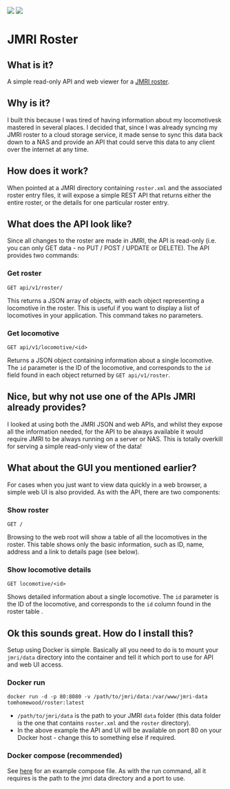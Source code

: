 [![](https://github.com/wormoworm/jmri-roster/workflows/docker-build-publish/badge.svg)](https://github.com/wormoworm/jmri-roster "View on GitHub")
[![](https://images.microbadger.com/badges/version/tomhomewood/jmri-roster.svg)](https://hub.docker.com/r/tomhomewood/jmri-roster "View on Docker")
# JMRI Roster

## What is it?
A simple read-only API and web viewer for a [JMRI roster](https://www.jmri.org/help/en/html/apps/DecoderPro/Roster.shtml).

## Why is it?
I built this because I was tired of having information about my locomotivesk mastered in several places. I decided that, since I was already syncing my JMRI roster to a cloud storage service, it made sense to sync this data back down to a NAS and provide an API that could serve this data to any client over the internet at any time.

## How does it work?
When pointed at a JMRI directory containing `roster.xml` and the associated roster entry files, it will expose a simple REST API that returns either the entire roster, or the details for one particular roster entry.

## What does the API look like?
Since all changes to the roster are made in JMRI, the API is read-only (i.e. you can only GET data - no PUT / POST / UPDATE or DELETE).
The API provides two commands:
### Get roster
```
GET api/v1/roster/
```
This returns a JSON array of objects, with each object representing a locomotive in the roster. This is useful if you want to display a list of locomotives in your application. This command takes no parameters.
### Get locomotive
```
GET api/v1/locomotive/<id>
```
Returns a JSON object containing information about a single locomotive. The `id` parameter is the ID of the locomotive, and corresponds to the `id` field found in each object returned by `GET api/v1/roster`.

## Nice, but why not use one of the APIs JMRI already provides?
I looked at using both the JMRI JSON and web APIs, and whilst they expose all the information needed, for the API to be always available it would require JMRI to be always running on a server or NAS. This is totally overkill for serving a simple read-only view of the data!

## What about the GUI you mentioned earlier?
For cases when you just want to view data quickly in a web browser, a simple web UI is also provided. As with the API, there are two components:
### Show roster
```
GET /
```
Browsing to the web root will show a table of all the locomotives in the roster. This table shows only the basic information, such as ID, name, address and a link to details page (see below).
### Show locomotive details
```
GET locomotive/<id>
```
Shows detailed information about a single locomotive. The `id` parameter is the ID of the locomotive, and corresponds to the `id` column found in the roster table .

## Ok this sounds great. How do I install this?
Setup using Docker is simple. Basically all you need to do is to mount your `jmri/data` directory into the container and tell it which port to use for API and web UI access. 
### Docker run
```
docker run -d -p 80:8080 -v /path/to/jmri/data:/var/www/jmri-data tomhomewood/roster:latest
```
* `/path/to/jmri/data` is the path to your JMRI `data` folder (this data folder is the one that contains `roster.xml` and the `roster` directory).
* In the above example the API and UI will be available on port 80 on your Docker host - change this to something else if required.
### Docker compose (recommended)
See [here](docker-compose.yml) for an example compose file. As with the run command, all it requires is the path to the jmri data directory and a port to use.